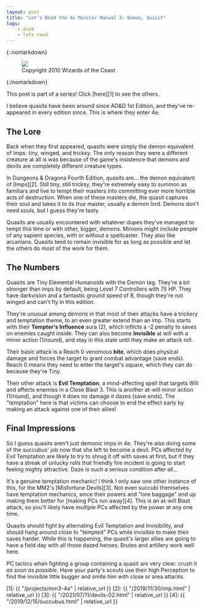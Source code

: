 ```yaml
---
layout: post
title: "Let's Read the 4e Monster Manual 3: Demon, Quasit"
tags:
    - dnd4
    - lets-read
---
```


{::nomarkdown}
<figure class="center">
  <img src="{{ "/assets/wir-mm3-4e-demon-quasit.png" | absolute_url }}"/>
  <figcaption>
    Copyright 2010 Wizards of the Coast
  </figcaption>
</figure>
{:/nomarkdown}

This post is part of a series! Click [here][1] to see the others.

I believe quasits have been around since AD&D 1st Edition, and they've
re-appeared in every edition since. This is where they enter 4e.

## The Lore

Back when they first appeared, quasits were simply the demon equivalent of
Imps: tiny, winged, and tricksy. The only reason they were a different creature
at all is was because of the game's insistence that demons and devils are
completely different creature types.

In Dungeons & Dragons Fourth Edition, quasits are... the demon equivalent of
[Imps][2]. Still tiny, still tricksy, they're extremely easy to summon as
familiars and live to tempt their masters into committing ever more horrible
acts of destruction. When one of these masters die, the quasit captures their
soul and takes it to its _true_ master, usually a demon lord. Demons don't need
souls, but I guess they're tasty.

Quasits are usually encountered with whatever dupes they've managed to tempt
this time or with other, bigger, demons. Minions might include people of any
sapient species, with or without a spellcaster. They also like
arcanians. Quasits tend to remain invisible for as long as possible and let the
others do most of the work for them.

## The Numbers

Quasits are Tiny Elemental Humanoids with the Demon tag. They're a bit stronger
than imps by default, being Level 7 Controllers with 75 HP. They have darkvision
and a fantastic ground speed of 8, though they're not winged and can't fly in
this edition.

They're unusual among demons in that most of their attacks have a trickery and
temptation theme, to an even greater extend than an imp. This starts with their
**Tempter's Influence** aura (2), which inflicts a -2 penalty to saves on
enemies caught inside. They can also become **Invisible** at will with a minor
action (1/round), and stay in this state until they make an attack roll.

Their basic attack is a Reach 0 venomous **bite**, which does physical damage
and forces the target to grant combat advantage (save ends). Reach 0 means they
need to enter the target's square, which they can do because they're Tiny.

Their other attack is **Evil Temptation**, a mind-affecting spell that targets
Will and affects enemies in a Close Blast 3. This is another at-will minor
action (1/round), and though it does no damage it dazes (save ends). The
"temptation" here is that victims can choose to end the effect early by making
an attack against one of their allies!

## Final Impressions

So I guess quasits aren't just demonic imps in 4e. They're also doing some of
the succubus' job now that she left to become a devil. PCs affected by Evil
Temptation are likely to try to shrug it off with saves at first, but if they
have a streak of unlucky rolls that friendly fire incident is going to start
feeling mighty attractive. Daze is such a serious condition after all...

It's a genuine temptation mechanic! I think I only saw one other instance of
this, for the MM2's [Misfortune Devils][3]. Not even succubi themselves have
temptation mechanics, since their powers and "lore baggage" end up making them
better for [making PCs run away][4]. This is an at-will Blast attack, so you'll
likely have _multiple_ PCs affected by the power at any one time.

Quasits should fight by alternating Evil Temptation and Invisibility, and should
hang around close to "tempted" PCs while invisible to make their saves
harder. While this is happening, the quasit's larger allies are going to have a
field day with all those dazed heroes. Brutes and artillery work well here.

PC tactics when fighting a group containing a quasit are very clear: crush it
_as soon as possible_. Have your party's scouts use their high Perception to
find the invisible little bugger and smite him with close or area attacks.

[1]: {{ "/projects/mm3-4e" | relative_url }}
[2]: {{ "/2019/11/30/imp.html" | relative_url }}
[3]: {{ "/2021/07/11/devils-02.html" | relative_url }}
[4]: {{ "/2019/12/15/succubus.html" | relative_url }}
